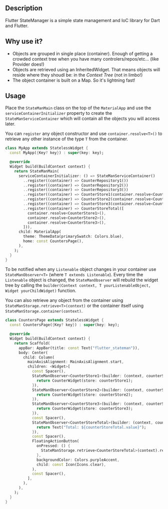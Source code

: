 <!-- 
Flutter StateManager is a simple state management and IoC library for Dart and Flutter.
-->

## Description

Flutter StateManager is a simple state management and IoC library for Dart and Flutter.

## Why use it?

- Objects are grouped in single place (container). Enough of getting a crowded context tree when you have many controlers/repos/etc... (like Provider does!)
- Objects are retrieved using an InheritedWidget. That means objects will reside where they shoudl be: in the _Context Tree_ (not in limbo!)
- The object container is built on a Map. So it's lightning fast!


## Usage

Place the `StateManMain` class on the top of the `MaterialApp` and use the `serviceContainerInitializer`
property to create the `StateManServiceContainer` which will contain all the objects you will access later.

You can `register` any object constructor and use `container.resolve<T>()` to retrieve any other instance
of the type `T` from the container.

```dart
class MyApp extends StatelessWidget {
  const MyApp({Key? key}) : super(key: key);

  @override
  Widget build(BuildContext context) {
    return StateManMain(
      serviceContainerInitializer: () => StateManServiceContainer()
        ..register((container) => CounterRepository1())
        ..register((container) => CounterRepository2())
        ..register((container) => CounterRepository3())
        ..register((container) => CounterStore1(container.resolve<CounterRepository1>()))
        ..register((container) => CounterStore2(container.resolve<CounterRepository2>()))
        ..register((container) => CounterStore3(container.resolve<CounterRepository3>()))
        ..register((container) => CounterStoreTotal([
          container.resolve<CounterStore1>(),
          container.resolve<CounterStore2>(),
          container.resolve<CounterStore3>(),
        ])),
      child: MaterialApp(
        theme: ThemeData(primarySwatch: Colors.blue),
        home: const CountersPage(),
      ),
    );
  }
}
```

To be notified when any `Listenable` object changes in your container use `StateManObserver<T>` (where `T extends Listenable`).
Every time the `Listenable` object is changed, the `StateManObserver` will rebuild the widget tree by calling the `builder(Context context, T yourListenableObject, Widget yourChildWidget)` function.

You can also retrieve any object from the container using `StateManStorage.retrieve<T>(context)` or the container itself using `StateManStorage.container(context)`.


```dart
class CountersPage extends StatelessWidget {
  const CountersPage({Key? key}) : super(key: key);

  @override
  Widget build(BuildContext context) {
    return Scaffold(
      appBar: AppBar(title: const Text("flutter_stateman")),
      body: Center(
        child: Column(
          mainAxisAlignment: MainAxisAlignment.start,
          children: <Widget>[
            const Spacer(),
            StateManObserver<CounterStore1>(builder: (context, counterStore1, child) {
              return CounterWidget(store: counterStore1);
            }),
            StateManObserver<CounterStore2>(builder: (context, counterStore2, child) {
              return CounterWidget(store: counterStore2);
            }),
            StateManObserver<CounterStore3>(builder: (context, counterStore3, child) {
              return CounterWidget(store: counterStore3);
            }),
            const Spacer(),
            StateManObserver<CounterStoreTotal>(builder: (context, counterStoreTotal, child) {
              return Text("Total: ${counterStoreTotal.value}");
            }),
            const Spacer(),
            FloatingActionButton(
              onPressed: () {
                StateManStorage.retrieve<CounterStoreTotal>(context).reset();
              },
              backgroundColor: Colors.purpleAccent,
              child: const Icon(Icons.clear),
            ),
            const Spacer(),
          ],
        ),
      ),
    );
  }
}
```
